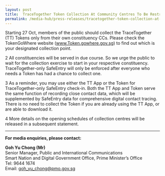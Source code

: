 ```yaml
---
layout: post
title:  TraceTogether Token Collection At Community Centres To Be Restricted To Residents Within The Constituency Only
permalink: /media-hub/press-releases/tracetogether-token-collection-at-community-centres
---
```


Starting 27 Oct, members of the public should collect the TraceTogether (TT) Tokens only from their own constituency CCs. Please check the TokenGoWhere website (<a href="www.Token.gowhere.gov.sg" target="_blank">www.Token.gowhere.gov.sg</a>) to find out which is your designated collection point. 

2	All constituencies will be served in due course. So we urge the public to wait for the collection exercise to start in your respective constituency. TraceTogether-only SafeEntry will only be enforced after everyone who needs a Token has had a chance to collect one. 

3	As a reminder, you may use either the TT App or the Token for TraceTogether-only SafeEntry check-in. Both the TT App and Token serve the same function of recording close contact data, which will be supplemented by SafeEntry data for comprehensive digital contact tracing. There is no need to collect the Token if you are already using the TT App, or are able to download it.   

4	More details on the opening schedules of collection centres will be released in a subsequent statement.

---

**For media enquiries, please contact:**

**Goh Yu Chong (Mr)**<br>
Senior Manager, Public and International Communications  
Smart Nation and Digital Government Office, Prime Minister’s Office  
Tel: 9644 1674  
Email: [goh_yu_chong@pmo.gov.sg](mailto:goh_yu_chong@pmo.gov.sg)

